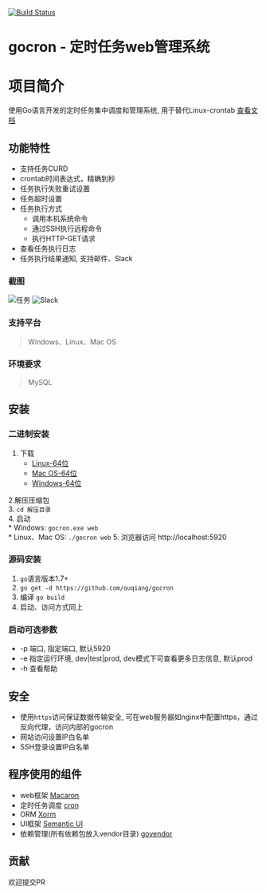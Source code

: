 [![Build Status](https://travis-ci.org/ouqiang/gocron.png)](https://travis-ci.org/ouqiang/gocron)
# gocron - 定时任务web管理系统

# 项目简介
使用Go语言开发的定时任务集中调度和管理系统, 用于替代Linux-crontab [查看文档](https://github.com/ouqiang/gocron/wiki)

## 功能特性
* 支持任务CURD
* crontab时间表达式，精确到秒
* 任务执行失败重试设置
* 任务超时设置
* 任务执行方式
    * 调用本机系统命令  
    * 通过SSH执行远程命令
    * 执行HTTP-GET请求
* 查看任务执行日志
* 任务执行结果通知, 支持邮件、Slack

### 截图
![任务](https://raw.githubusercontent.com/ouqiang/gocron/master/screenshot_task.png)
![Slack](https://raw.githubusercontent.com/ouqiang/gocron/master/screenshot_slack.png)
    
### 支持平台
> Windows、Linux、Mac OS

### 环境要求
>  MySQL


## 安装
    
###  二进制安装
1. 下载
    * [Linux-64位](http://opns468ov.bkt.clouddn.com/gocron/gocron-linux-amd64.tar.gz)
    * [Mac OS-64位](http://opns468ov.bkt.clouddn.com/gocron/gocron-darwin-amd64.tar.gz)
    * [Windows-64位](http://opns468ov.bkt.clouddn.com/gocron/gocron-windows-amd64.zip)
    
2.解压压缩包    
3. `cd 解压目录`   
4. 启动  
    * Windows:  `gocron.exe web`            
    * Linux、Mac OS:  `./gocron web`
5. 浏览器访问 http://localhost:5920
### 源码安装
1. `go`语言版本1.7+
2. `go get -d https://github.com/ouqiang/gocron`
3. 编译 `go build`
4. 启动、访问方式同上

### 启动可选参数

* -p 端口, 指定端口, 默认5920
* -e 指定运行环境, dev|test|prod, dev模式下可查看更多日志信息, 默认prod
* -h 查看帮助

## 安全
* 使用`https`访问保证数据传输安全, 可在web服务器如nginx中配置https，通过反向代理，访问内部的gocron
* 网站访问设置IP白名单
* SSH登录设置IP白名单

## 程序使用的组件
* web框架 [Macaron](http://go-macaron.com/)
* 定时任务调度 [cron](https://github.com/robfig/cron)
* ORM [Xorm](https://github.com/go-xorm/xorm)
* UI框架 [Semantic UI](https://semantic-ui.com/)
* 依赖管理(所有依赖包放入vendor目录) [govendor](https://github.com/kardianos/govendor)

## 贡献
欢迎提交PR
